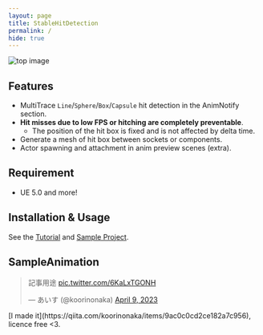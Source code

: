 ```yaml
---
layout: page
title: StableHitDetection
permalink: /
hide: true
---
```


![top image](/assets/img/1176695b-7a49-fc62-1a73-fe591a5078c4.png)

## Features
- MultiTrace `Line`/`Sphere`/`Box`/`Capsule` hit detection in the AnimNotify section.
- **Hit misses due to low FPS or hitching are completely preventable**.
  - The position of the hit box is fixed and is not affected by delta time.
- Generate a mesh of hit box between sockets or components.
- Actor spawning and attachment in anim preview scenes (extra).

## Requirement
- UE 5.0 and more!

## Installation & Usage
See the [Tutorial](/StableHitDetection/Installation) and [Sample Project](https://github.com/koorinonaka/StableHitDetectionProject).

## SampleAnimation
<blockquote class="twitter-tweet" data-theme="dark"><p lang="zh" dir="ltr">記事用途 <a href="https://t.co/6KaLxTGONH">pic.twitter.com/6KaLxTGONH</a></p>&mdash; あいす (@koorinonaka) <a href="https://twitter.com/koorinonaka/status/1645127953511251969?ref_src=twsrc%5Etfw">April 9, 2023</a></blockquote> <script async src="https://platform.twitter.com/widgets.js" charset="utf-8"></script>
[I made it](https://qiita.com/koorinonaka/items/9ac0c0cd2ce182a7c956), licence free <3.
